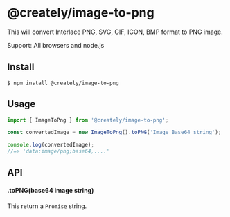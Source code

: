 # @creately/image-to-png

This will convert Interlace PNG, SVG, GIF, ICON, BMP format to PNG image.

Support: All browsers and node.js

## Install

```
$ npm install @creately/image-to-png
```

## Usage

```js
import { ImageToPng } from '@creately/image-to-png';

const convertedImage = new ImageToPng().toPNG('Image Base64 string');

console.log(convertedImage);
//=> 'data:image/png;base64,....'
```

## API

#### .toPNG(base64 image string)

This return a `Promise` string.
